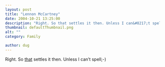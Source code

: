 ```yaml
---
layout: post
title: "Lennon McCartney"
date: 2004-10-21 13:25:00
description: "Right. So that settles it then. Unless I can&#8217;t spell;-)&#8230;"
thumbnail: defaultThumbnail.png
alt: ""
category: Family

author: dug
---
```


<p>Right. So <a href="http://www.googlewar.com/search.cfm?q1=John+Lennon&amp;q2=Paul+McCartney">that</a> settles it then. Unless I can&#8217;t spell;-)</p>
